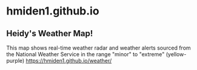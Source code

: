 # hmiden1.github.io

## Heidy's Weather Map!
This map shows real-time weather radar and weather alerts sourced from the National Weather Service in the range "minor" to "extreme" (yellow-purple)
<https://hmiden1.github.io/weather/>
